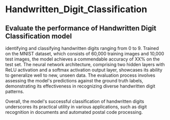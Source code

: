 # Handwritten_Digit_Classification
## Evaluate the performance of Handwritten Digit Classification model

identifying and classifying handwritten digits ranging from 0 to 9. Trained on the MNIST dataset, which consists of 60,000 training images and 10,000 test images, the model achieves a commendable accuracy of XX% on the test set. The neural network architecture, comprising two hidden layers with ReLU activation and a softmax activation output layer, showcases its ability to generalize well to new, unseen data. The evaluation process involves assessing the model's predictions against the ground truth labels, demonstrating its effectiveness in recognizing diverse handwritten digit patterns.

Overall, the model's successful classification of handwritten digits underscores its practical utility in various applications, such as digit recognition in documents and automated postal code processing.
